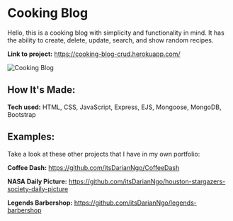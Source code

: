 # Cooking Blog
Hello, this is a cooking blog with simplicity and functionality in mind. It has the ability to create, delete, update, search, and show random recipes. 

**Link to project:** https://cooking-blog-crud.herokuapp.com/

![Cooking Blog](https://i.imgur.com/CzuQ4Ou.jpg)

## How It's Made:

**Tech used:** HTML, CSS, JavaScript, Express, EJS, Mongoose, MongoDB, Bootstrap



## Examples:
Take a look at these other projects that I have in my own portfolio:

**Coffee Dash:** https://github.com/itsDarianNgo/CoffeeDash

**NASA Daily Picture:** https://github.com/itsDarianNgo/houston-stargazers-society-daily-picture

**Legends Barbershop:** https://github.com/itsDarianNgo/legends-barbershop



